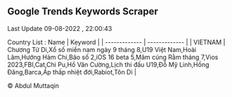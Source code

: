 

## Google Trends Keywords Scraper 
 
Last Update 09-08-2022 , 22:00:43

Country List :
 Name  | Keyword |
| ------------- | ------------- |
| VIETNAM | Chương Tử Di,Xổ số miền nam ngày 9 tháng 8,U19 Việt Nam,Hoài Lâm,Hướng Hàm Chi,Bão số 2,iOS 16 beta 5,Mâm cúng Rằm tháng 7,Vios 2023,FBI,Cat,Chi Pu,Hồ Văn Cường,Lịch thi đấu U19,Đỗ Mỹ Linh,Hồng Đăng,Barca,Áp thấp nhiệt đới,Rabiot,Tôn Di |



© Abdul Muttaqin 
